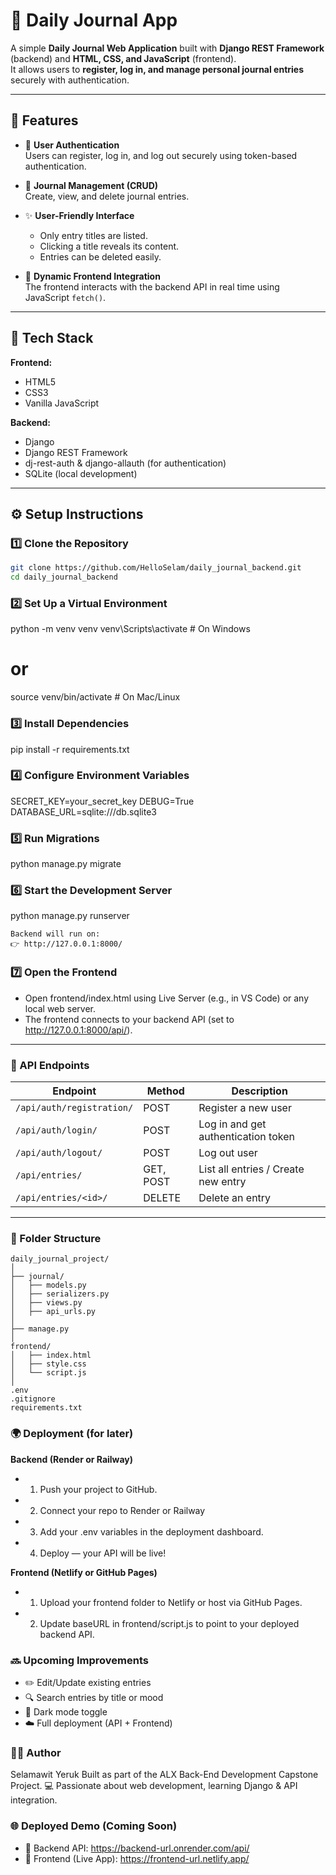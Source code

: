 # 📝 Daily Journal App

A simple **Daily Journal Web Application** built with **Django REST Framework** (backend) and **HTML, CSS, and JavaScript** (frontend).  
It allows users to **register, log in, and manage personal journal entries** securely with authentication.

---

## 🚀 Features

- 🔐 **User Authentication**  
  Users can register, log in, and log out securely using token-based authentication.

- 📓 **Journal Management (CRUD)**  
  Create, view, and delete journal entries.

- ✨ **User-Friendly Interface**  
  - Only entry titles are listed.  
  - Clicking a title reveals its content.  
  - Entries can be deleted easily.  

- 🔁 **Dynamic Frontend Integration**  
  The frontend interacts with the backend API in real time using JavaScript `fetch()`.

---

## 🧱 Tech Stack

**Frontend:**
- HTML5  
- CSS3  
- Vanilla JavaScript  

**Backend:**
- Django  
- Django REST Framework  
- dj-rest-auth & django-allauth (for authentication)  
- SQLite (local development)

---

## ⚙️ Setup Instructions

### 1️⃣ Clone the Repository
```bash
git clone https://github.com/HelloSelam/daily_journal_backend.git
cd daily_journal_backend 
```

### 2️⃣ Set Up a Virtual Environment
python -m venv venv
venv\Scripts\activate     # On Windows
# or
source venv/bin/activate  # On Mac/Linux

### 3️⃣ Install Dependencies
pip install -r requirements.txt

### 4️⃣ Configure Environment Variables
SECRET_KEY=your_secret_key
DEBUG=True
DATABASE_URL=sqlite:///db.sqlite3

### 5️⃣ Run Migrations
python manage.py migrate

### 6️⃣ Start the Development Server
python manage.py runserver

```
Backend will run on:
👉 http://127.0.0.1:8000/

```

### 7️⃣ Open the Frontend
- Open frontend/index.html using Live Server (e.g., in VS Code) or any local web server.
- The frontend connects to your backend API (set to http://127.0.0.1:8000/api/).

---

### 🔗 API Endpoints

| Endpoint                  | Method    | Description                         |
| ------------------------- | --------- | ----------------------------------- |
| `/api/auth/registration/` | POST      | Register a new user                 |
| `/api/auth/login/`        | POST      | Log in and get authentication token |
| `/api/auth/logout/`       | POST      | Log out user                        |
| `/api/entries/`           | GET, POST | List all entries / Create new entry |
| `/api/entries/<id>/`      | DELETE    | Delete an entry                     |

---

### 🧩 Folder Structure
```
daily_journal_project/
│
├── journal/
│   ├── models.py
│   ├── serializers.py
│   ├── views.py
│   ├── api_urls.py
│
├── manage.py
│
frontend/
│   ├── index.html
│   ├── style.css
│   └── script.js
│
.env
.gitignore
requirements.txt
```

### 🌍 Deployment (for later)
**Backend (Render or Railway)**
- 1. Push your project to GitHub.
- 2. Connect your repo to Render or Railway
- 3. Add your .env variables in the deployment dashboard.
- 4. Deploy — your API will be live!

**Frontend (Netlify or GitHub Pages)**
- 1. Upload your frontend folder to Netlify
 or host via GitHub Pages.
- 2. Update baseURL in frontend/script.js to point to your deployed backend API.

### 🔜 Upcoming Improvements
- ✏️ Edit/Update existing entries
- 🔍 Search entries by title or mood
- 🌙 Dark mode toggle
- ☁️ Full deployment (API + Frontend)

### 👩‍💻 Author

Selamawit Yeruk
Built as part of the ALX Back-End Development Capstone Project.
💻 Passionate about web development, learning Django & API integration.

### 🌐 Deployed Demo (Coming Soon)

- 🔗 Backend API: https://backend-url.onrender.com/api/
- 🔗 Frontend (Live App): https://frontend-url.netlify.app/